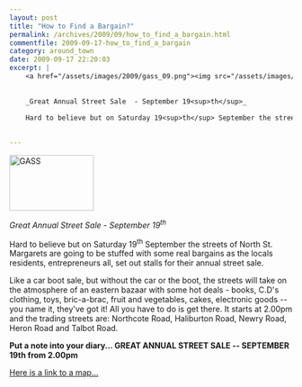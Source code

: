 ```yaml
---
layout: post
title: "How to Find a Bargain?"
permalink: /archives/2009/09/how_to_find_a_bargain.html
commentfile: 2009-09-17-how_to_find_a_bargain
category: around_town
date: 2009-09-17 22:20:03
excerpt: |
    <a href="/assets/images/2009/gass_09.png"><img src="/assets/images/2009/gass_09-thumb.png" width="150" height="99" alt="GASS" class="photo right" /></a>
    
    
    _Great Annual Street Sale  - September 19<sup>th</sup>_
    
    Hard to believe but on Saturday 19<sup>th</sup> September the streets of North St. Margarets are going to be stuffed with some real bargains as the locals residents, entrepreneurs all, set out stalls for their annual street sale.
    

---
```


<a href="/assets/images/2009/gass_09.png"><img src="/assets/images/2009/gass_09-thumb.png" width="150" height="99" alt="GASS" class="photo right" /></a>

*Great Annual Street Sale - September 19<sup>th</sup>*

Hard to believe but on Saturday 19<sup>th</sup> September the streets of North St. Margarets are going to be stuffed with some real bargains as the locals residents, entrepreneurs all, set out stalls for their annual street sale.

Like a car boot sale, but without the car or the boot, the streets will take on the atmosphere of an eastern bazaar with some hot deals - books, C.D's clothing, toys, bric-a-brac, fruit and vegetables, cakes, electronic goods -- you name it, they've got it! All you have to do is get there. It starts at 2.00pm and the trading streets are: Northcote Road, Haliburton Road, Newry Road, Heron Road and Talbot Road.

**Put a note into your diary... GREAT ANNUAL STREET SALE -- SEPTEMBER 19th from 2.00pm**

[Here is a link to a map...](http://maps.google.co.uk/maps?ie=UTF8&ll=51.460344,-0.323024&spn=0.013075,0.027466&z=15)
